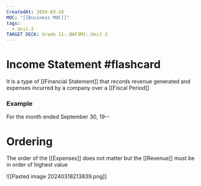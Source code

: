 ```yaml
---
CreatedAt: 2024-03-18
MOC: "[[Business MOC]]"
tags:
  - Unit-2
TARGET DECK: Grade 11::BAF3M1::Unit 2
---
```


# Income Statement #flashcard 
It is a type of [[Financial Statement]] that records revenue generated and expenses incurred by a company over a [[Fiscal Period]]
<!--ID: 1718216451537-->


### Example
For the month ended September 30, 19--

# Ordering
The order of the [[Expenses]] does not matter but the [[Revenue]] must be in order of highest value


![[Pasted image 20240318213839.png]]